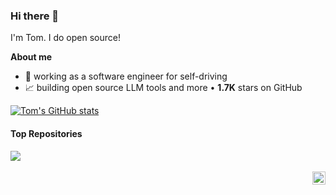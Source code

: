 ### Hi there 👋
I'm Tom. I do open source!
<!--
**liltom-eth/liltom-eth** is a ✨ _special_ ✨ repository because its `README.md` (this file) appears on your GitHub profile.

Here are some ideas to get you started:

- 🔭 I’m currently working on ...
- 🌱 I’m currently learning ...
- 👯 I’m looking to collaborate on ...
- 🤔 I’m looking for help with ...
- 💬 Ask me about ...
- 📫 How to reach me: ...
- 😄 Pronouns: ...
- ⚡ Fun fact: ...
-->

**About me**

- 💼 working as a software engineer for self-driving
- 📈 building open source LLM tools and more • **1.7K** stars on GitHub

[![Tom's GitHub stats](https://github-readme-stats.vercel.app/api?username=liltom-eth)](https://github.com/anuraghazra/github-readme-stats)

#### Top Repositories

<a href="https://github.com/liltom-eth/llama2-webui">
  <img align="center" src="https://github-readme-stats.vercel.app/api/pin/?username=liltom-eth&repo=llama2-webui&theme=buefy" />
</a>

<br />
<br />

<a href="https://twitter.com/liltom_eth">
  <img align="right" alt="liltom | Twitter" width="21px" src="https://raw.githubusercontent.com/anuraghazra/anuraghazra/master/assets/twitter.svg" />
</a>

